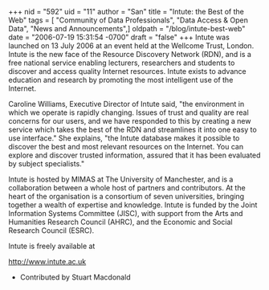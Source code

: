 +++
nid = "592"
uid = "11"
author = "San"
title = "Intute: the Best of the Web"
tags = [ "Community of Data Professionals", "Data Access & Open Data", "News and Announcements",]
oldpath = "/blog/intute-best-web"
date = "2006-07-19 15:31:54 -0700"
draft = "false"
+++
Intute was launched on 13 July 2006 at an event held at the Wellcome
Trust, London. Intute is the new face of the Resource Discovery Network
(RDN), and is a free national service enabling lecturers, researchers
and students to discover and access quality Internet resources. Intute
exists to advance education and research by promoting the most
intelligent use of the Internet.

Caroline Williams, Executive Director of Intute said, "the environment
in which we operate is rapidly changing. Issues of trust and quality are
real concerns for our users, and we have responded to this by creating a
new service which takes the best of the RDN and streamlines it into one
easy to use interface." She explains, "the Intute database makes it
possible to discover the best and most relevant resources on the
Internet. You can explore and discover trusted information, assured that
it has been evaluated by subject specialists."

Intute is hosted by MIMAS at The University of Manchester, and is a
collaboration between a whole host of partners and contributors. At the
heart of the organisation is a consortium of seven universities,
bringing together a wealth of expertise and knowledge. Intute is funded
by the Joint Information Systems Committee (JISC), with support from the
Arts and Humanities Research Council (AHRC), and the Economic and Social
Research Council (ESRC).

Intute is freely available at

<http://www.intute.ac.uk>

- Contributed by Stuart Macdonald
